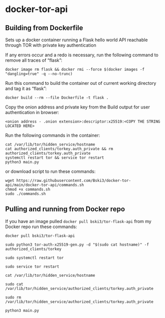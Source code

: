 # docker-tor-api
## Building from Dockerfile
Sets up a docker container running a Flask hello world API reachable through TOR with private key authentication

If any errors occur and a redo is necessary, run the following command to remove all traces of “flask”:
```
docker image rm flask && docker rmi --force $(docker images -f "dangling=true" -q --no-trunc)
```
Run this command to build the container out of current working directory and tag it as “flask”:
```
docker build --rm --file Dockerfile -t flask . 
```
Copy the onion address and private key from the Build output for user authentication in browser:
```
<onion address - .onion extension>:descriptor:x25519:<COPY THE STRING LOCATED HERE>
```
Run the following commands in the container:
```
cat /var/lib/tor/hidden_service/hostname 
cat authorized_clients/torkey.auth_private && rm authorized_clients/torkey.auth_private
systemctl restart tor && service tor restart
python3 main.py
```
or download script to run these commands:
```
wget https://raw.githubusercontent.com/Bski3/docker-tor-api/main/docker-tor-api/commands.sh
chmod +x commands.sh
sudo ./commands.sh
```

## Pulling and running from Docker repo
If you have an image pulled ```docker pull bski3/tor-flask-api``` from my Docker repo run these commands:
```
docker pull bski3/tor-flask-api
```
```
sudo python3 tor-auth-x25519-gen.py -d "$(sudo cat hostname)" -f authorized_clients/torkey
```
```
sudo systemctl restart tor
```
```
sudo service tor restart
```
```
cat /var/lib/tor/hidden_service/hostname
```
```
sudo cat /var/lib/tor/hidden_service/authorized_clients/torkey.auth_private
```
```
sudo rm /var/lib/tor/hidden_service/authorized_clients/torkey.auth_private
```
```
python3 main.py
```

